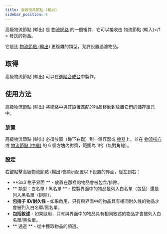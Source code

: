 ```yaml
---
title: 高級物流節點 (輸出)
sidebar_position: 6
---
```


高級物流節點 (輸出) 是 [物流網路](Cargo-Management.md) 的一個組件，它可以接收由
物流節點 (輸入)</1 > 發送的物品。</p> 

它是比 [物流節點 (輸出)](Output-Node.md) 更複雜的類型，允許設置過濾物品。



## 取得

高級物流節點 (輸出) 可以在[進階合成台](../Basic-Machines/Enhanced-Crafting-Table.md)中製作。



## 使用方法

高級物流節點 (輸出) 將網絡中與其設置匹配的物品移動到放置它們的儲存單元中。



### 放置

高級物流節點 (輸出) 必須放置（蹲下右鍵）到一個容器或 [機器](../Electric-Machines/Electric-Machines.md)上，並在 [物流核心](Cargo-Manager.md) 或 [物流節點 (中繼)](Connector-Node.md) 的 6 個方塊內對齊，範圍為 1格（無對角線）。



### 設定

右鍵點擊高級物流節點 (輸出)會顯示配置以下設置的界面，從左到右：

* **3x3 格子界面 ** - 放置在那裡的物品會被包含/排除。
* ** 類型：白名單 / 黑名單 ** - 控製界面中的物品是列入白名單（包括）還是列入黑名單（排除）。
* **包括子 ID/耐久性** - 如果啟用，只有與界面中的物品具有相同耐久性的物品才會被列入白名單/黑名單。
* **包括敘述** - 如果啟用，只有與界面中的物品具有相同敘述的物品才會被列入白名單/黑名單。
* ** 通道 ** - 從中獲取物品的頻道。
